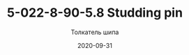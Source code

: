 ---
title: 5-022-8-90-5.8 Studding pin
subtitle: Толкатель шипа
description: Толкатель шипа
date: 2020-09-31
tags:
  - A-TEC 100
  - A-TEC 101
  - A-TEC 110
imgUrl: ./src/assets/images/5-022-8-90-5.8.png
imgAlt: 5-037 Studding finger
imgSize: '(min-width: 30em) 50vw, 100vw'
pictureClass: grid-column-full
imgClass: img-post
imgBorderColor: '#000'
layout: layouts/post.njk
---